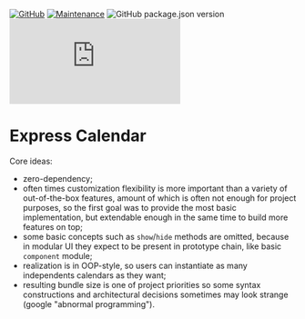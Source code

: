 [![GitHub](https://img.shields.io/github/license/mashape/apistatus.svg?style=flat-square)](license.md)
[![Maintenance](https://img.shields.io/maintenance/yes/2020.svg?style=flat-square)]()
![GitHub package.json version](https://img.shields.io/github/package-json/v/zhibirc/excale?style=flat-square)
![GitHub file size in bytes](https://img.shields.io/github/size/zhibirc/excale/build/index.min.js?style=flat-square)

# Express Calendar

Core ideas:

- zero-dependency;
- often times customization flexibility is more important than a variety of out-of-the-box features, amount of which is often not enough for project purposes,
  so the first goal was to provide the most basic implementation, but extendable enough in the same time to build more features on top;
- some basic concepts such as `show`/`hide` methods are omitted, because in modular UI they expect to be present in prototype chain, like basic `component` module;
- realization is in OOP-style, so users can instantiate as many independents calendars as they want;
- resulting bundle size is one of project priorities so some syntax constructions and architectural decisions sometimes may look strange (google "abnormal programming").

